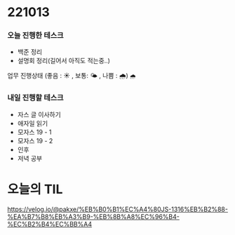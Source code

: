 # 221013

### 오늘 진행한 테스크

- 백준 정리
- 설명회 정리(길어서 아직도 적는중..)

업무 진행상태 (좋음 : ☀ , 보통: 🌤 , 나쁨 : 🌧)
`🌧`

### 내일 진행할 테스크

- 자스 글 이사하기
- 애자일 읽기
- 모자스 19 - 1
- 모자스 19 - 2
- 인후
- 저녁 공부

# 오늘의 TIL

https://velog.io/@pakxe/%EB%B0%B1%EC%A4%80JS-1316%EB%B2%88-%EA%B7%B8%EB%A3%B9-%EB%8B%A8%EC%96%B4-%EC%B2%B4%EC%BB%A4
